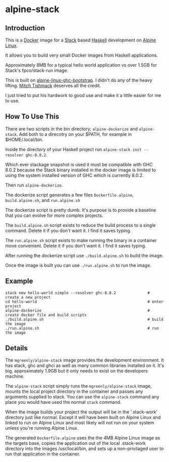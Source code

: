 # alpine-stack

## Introduction

This is a [Docker](https://www.docker.com/) image for a [Stack](http://docs.haskellstack.org/en/stable/README.html) based [Haskell](https://www.haskell.org/) development on [Alpine Linux](http://alpinelinux.org/).

It allows you to build very small Docker images from Haskell applications.

Approximately 8MB for a typical hello world application vs over 1.5GB for Stack's fpco/stack-run image.

This is built on [alpine-linux-ghc-bootstrap](https://github.com/mitchty/alpine-linux-ghc-bootstrap).  I didn't do any of the heavy lifting.  [Mitch Tishmack](https://github.com/mitchty/) deserves all the credit.

I just tried to put his hardwork to good use and make it a little easier for me to use.

## How To Use This

There are two scripts in the bin directory; `alpine-dockerize` and `alpine-stack`.  Add both to a direcotry on your $PATH, for example in $HOME/.local/bin.

Inside the directory of your Haskell project run `alpine-stack init --resolver ghc-8.0.2`.  

Which ever stackage snapshot is used it must be compatible with GHC 8.0.2 because the Stack binary installed in the docker image is limited to using the system installed version of GHC which is currently 8.0.2.

Then run `alpine-dockerize`.

The dockerize script generates a few files `Dockerfile.alpine`, `build.alpine.sh`, and `run.alpine.sh`

The dockerize script is pretty dumb. It's purpose is to provide a baseline that you can evolve for more complex projects.

The `build.alpine.sh` script exists to reduce the build process to a single command. Delete it if you don't want it. I find it saves typing.

The `run.alpine.sh` script exists to make running the binary in a container move convenient.  Delete it if you don't want it.  I find it saves typing.

After running the dockerize script use `./build.alpine.sh` to build the image.

Once the image is built you can use `./run.alpine.sh` to run the image.

## Example

```
stack new hello-world simple --resolver ghc-8.0.2              # create a new project
cd hello-world                                                 # enter project
alpine-dockerize                                               # create docker file and build scripts
./build.alpine.sh                                              # build the image
./run.alpine.sh                                                # run the image
```



## Details

The `mgreenly/alpine-stack` image provides the development environment.  It has stack, ghc and ghci as well as many common libraries installed on it.  It's big, approximately 1.9GB but it only needs to exist on the developers machine.

The `alpine-stack` script simply runs the `mgreenly/alpine-stack` image, mounts the local project directory in the container and passes any arguments supplied to stack.  You can use the `alpine-stack` command any place you would have used the normal `stack` command.

When the image builds your project the output will be in the '.stack-work' directory just like normal.  Except it will have been built on Alpine Linux and linked to run on Alpine Linux and most likely will not run on your system unless you're running Alpine Linux.

The generated `Dockerfile.alpine` uses the the 4MB Alpine Linux image as the targets base, copies the application out of the local .stack-work directory into the images /usr/local/bin, and sets up a non-privilaged user to run that application in the container.
